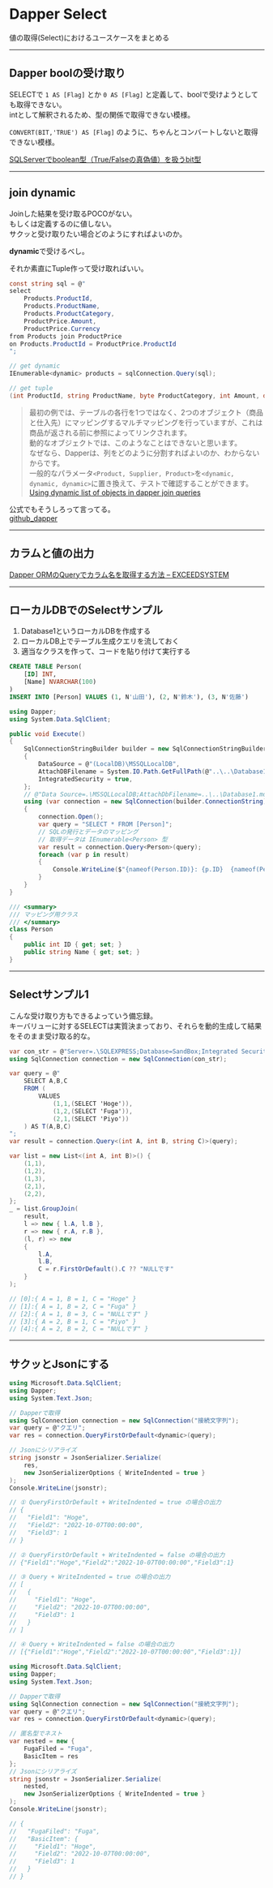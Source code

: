 # Dapper Select

値の取得(Select)におけるユースケースをまとめる

---

## Dapper boolの受け取り

SELECTで `1 AS [Flag]` とか `0 AS [Flag]` と定義して、boolで受けようとしても取得できない。  
intとして解釈されるため、型の関係で取得できない模様。  

`CONVERT(BIT,'TRUE') AS [Flag]` のように、ちゃんとコンバートしないと取得できない模様。  

[SQLServerでboolean型（True/Falseの真偽値）を扱うbit型](https://johobase.com/sqlserver-boolean-bit/)  

---

## join dynamic

Joinした結果を受け取るPOCOがない。  
もしくは定義するのに値しない。  
サクッと受け取りたい場合どのようにすればよいのか。  

**dynamic**で受けるべし。  

それか素直にTuple作って受け取ればいい。  

``` cs
const string sql = @"
select 
    Products.ProductId, 
    Products.ProductName, 
    Products.ProductCategory, 
    ProductPrice.Amount, 
    ProductPrice.Currency
from Products join ProductPrice 
on Products.ProductId = ProductPrice.ProductId
";

// get dynamic
IEnumerable<dynamic> products = sqlConnection.Query(sql);

// get tuple
(int ProductId, string ProductName, byte ProductCategory, int Amount, decimal Currency) tupleProduts = sqlConnection.Query(sql);
```

>最初の例では、テーブルの各行を1つではなく、2つのオブジェクト（商品と仕入先）にマッピングするマルチマッピングを行っていますが、これは商品が返される前に参照によってリンクされます。  
動的なオブジェクトでは、このようなことはできないと思います。  
なぜなら、Dapperは、列をどのように分割すればよいのか、わからないからです。  
一般的なパラメータ`<Product, Supplier, Product>`を`<dynamic, dynamic, dynamic>`に置き換えて、テストで確認することができます。  
[Using dynamic list of objects in dapper join queries](https://stackoverflow.com/questions/35254330/using-dynamic-list-of-objects-in-dapper-join-queries)  

公式でもそうしろって言ってる。  
[github_dapper](https://github.com/DapperLib/Dapper#execute-a-query-and-map-it-to-a-list-of-dynamic-objects)  

---

## カラムと値の出力

[Dapper ORMのQueryでカラム名を取得する方法 – EXCEEDSYSTEM](https://www.exceedsystem.net/2021/11/16/how-to-get-column-names-from-dynamic-type-result-records-using-query-method-of-dapper/)  

---

## ローカルDBでのSelectサンプル

1. Database1というローカルDBを作成する  
2. ローカルDB上でテーブル生成クエリを流しておく  
3. 適当なクラスを作って、コードを貼り付けて実行する  

``` sql
CREATE TABLE Person(
    [ID] INT,
    [Name] NVARCHAR(100)
)
INSERT INTO [Person] VALUES (1, N'山田'), (2, N'鈴木'), (3, N'佐藤')
```

``` cs
using Dapper;
using System.Data.SqlClient;

public void Execute()
{
    SqlConnectionStringBuilder builder = new SqlConnectionStringBuilder
    {
        DataSource = @"(LocalDB)\MSSQLLocalDB",
        AttachDBFilename = System.IO.Path.GetFullPath(@"..\..\Database1.mdf"),
        IntegratedSecurity = true,
    };
    // @"Data Source=.\MSSQLLocalDB;AttachDbFilename=..\..\Database1.mdf;Integrated Security=True"
    using (var connection = new SqlConnection(builder.ConnectionString))
    {
        connection.Open();
        var query = "SELECT * FROM [Person]";
        // SQLの発行とデータのマッピング
        // 取得データは IEnumerable<Person> 型
        var result = connection.Query<Person>(query);
        foreach (var p in result)
        {
            Console.WriteLine($"{nameof(Person.ID)}: {p.ID}  {nameof(Person.Name)}: {p.Name}");
        }
    }
}

/// <summary>
/// マッピング用クラス
/// </summary>
class Person
{
    public int ID { get; set; }
    public string Name { get; set; }
}
```

---

## Selectサンプル1

こんな受け取り方もできるよっていう備忘録。  
キーバリューに対するSELECTは実質決まっており、それらを動的生成して結果をそのまま受け取る的な。  

``` cs
var con_str = @"Server=.\SQLEXPRESS;Database=SandBox;Integrated Security=True;";
using SqlConnection connection = new SqlConnection(con_str);

var query = @"
    SELECT A,B,C
    FROM (
        VALUES
            (1,1,(SELECT 'Hoge')),
            (1,2,(SELECT 'Fuga')),
            (2,1,(SELECT 'Piyo'))
    ) AS T(A,B,C)
";
var result = connection.Query<(int A, int B, string C)>(query);

var list = new List<(int A, int B)>() {
    (1,1),
    (1,2),
    (1,3),
    (2,1),
    (2,2),
};
_ = list.GroupJoin(
    result,
    l => new { l.A, l.B },
    r => new { r.A, r.B },
    (l, r) => new
    {
        l.A,
        l.B,
        C = r.FirstOrDefault().C ?? "NULLです"
    }
);

// [0]:{ A = 1, B = 1, C = "Hoge" }
// [1]:{ A = 1, B = 2, C = "Fuga" }
// [2]:{ A = 1, B = 3, C = "NULLです" }
// [3]:{ A = 2, B = 1, C = "Piyo" }
// [4]:{ A = 2, B = 2, C = "NULLです" }
```

---

## サクッとJsonにする

``` cs
using Microsoft.Data.SqlClient;
using Dapper;
using System.Text.Json;

// Dapperで取得
using SqlConnection connection = new SqlConnection("接続文字列");
var query = @"クエリ";
var res = connection.QueryFirstOrDefault<dynamic>(query);

// Jsonにシリアライズ
string jsonstr = JsonSerializer.Serialize(
    res,
    new JsonSerializerOptions { WriteIndented = true }
);
Console.WriteLine(jsonstr);

// ① QueryFirstOrDefault + WriteIndented = true の場合の出力
// {
//   "Field1": "Hoge",
//   "Field2": "2022-10-07T00:00:00",
//   "Field3": 1
// }

// ② QueryFirstOrDefault + WriteIndented = false の場合の出力
// {"Field1":"Hoge","Field2":"2022-10-07T00:00:00","Field3":1}

// ③ Query + WriteIndented = true の場合の出力
// [
//   {
//     "Field1": "Hoge",
//     "Field2": "2022-10-07T00:00:00",
//     "Field3": 1
//   }
// ]

// ④ Query + WriteIndented = false の場合の出力
// [{"Field1":"Hoge","Field2":"2022-10-07T00:00:00","Field3":1}]
```

``` cs
using Microsoft.Data.SqlClient;
using Dapper;
using System.Text.Json;

// Dapperで取得
using SqlConnection connection = new SqlConnection("接続文字列");
var query = @"クエリ";
var res = connection.QueryFirstOrDefault<dynamic>(query);

// 匿名型でネスト
var nested = new {
    FugaFiled = "Fuga",
    BasicItem = res
};
// Jsonにシリアライズ
string jsonstr = JsonSerializer.Serialize(
    nested,
    new JsonSerializerOptions { WriteIndented = true }
);
Console.WriteLine(jsonstr);

// {
//   "FugaFiled": "Fuga",
//   "BasicItem": {
//     "Field1": "Hoge",
//     "Field2": "2022-10-07T00:00:00",
//     "Field3": 1
//   }
// }
```
